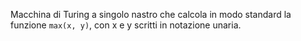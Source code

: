 Macchina di Turing a singolo nastro che calcola in modo standard la funzione `max(x, y)`, con x e y scritti in notazione unaria.
